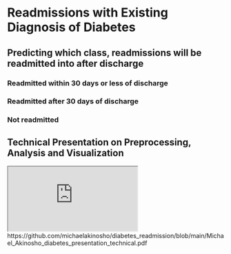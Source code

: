 # Readmissions with Existing Diagnosis of Diabetes
 <h2>Predicting which class, readmissions will be readmitted into after discharge</h2>
 <h3>Readmitted within 30 days or less of discharge</h3>
 <h3>Readmitted after 30 days of discharge</h3>
 <h3>Not readmitted</h3>
 <h2>Technical Presentation on Preprocessing, Analysis and Visualization</h2>
 <iframe src="https://www.w3schools.com"></iframe>
 https://github.com/michaelakinosho/diabetes_readmission/blob/main/Michael_Akinosho_diabetes_presentation_technical.pdf
 
